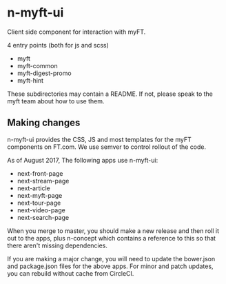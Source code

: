 # n-myft-ui
Client side component for interaction with myFT.

4 entry points (both for js and scss)

- myft
- myft-common
- myft-digest-promo
- myft-hint

These subdirectories may contain a README. If not, please speak to the myft team about how to use them.

## Making changes

n-myft-ui provides the CSS, JS and most templates for the myFT components on FT.com. We use semver to control rollout of the code.

As of August 2017, The following apps use n-myft-ui:
* next-front-page
* next-stream-page
* next-article
* next-myft-page
* next-tour-page
* next-video-page
* next-search-page

When you merge to master, you should make a new release and then roll it out to the apps, plus n-concept which contains a reference to this so that there aren't missing dependencies.

If you are making a major change, you will need to update the bower.json and package.json files for the above apps. For minor and patch updates, you can rebuild without cache from CircleCI.
